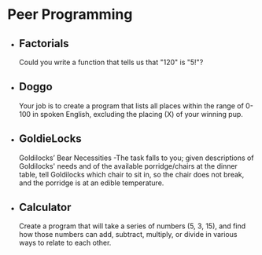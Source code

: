 # Peer Programming

* ## Factorials

  Could you write a function that tells us that "120" is "5!"?  
  
  
* ## Doggo

  Your job is to create a program that lists all places within the range of 0-100
  in spoken English, excluding the placing (X) of your winning pup.

* ## GoldieLocks 

  Goldilocks’ Bear Necessities -The task falls to you; given descriptions of Goldilocks' needs and of the
  available porridge/chairs at the dinner table, tell Goldilocks which chair to
  sit in, so the chair does not break, and the porridge is at an edible
  temperature.

* ## Calculator  

  Create a program that will take a series of numbers (5, 3, 15), and find how those numbers can add, subtract, multiply, or divide in various ways to relate to each other.
